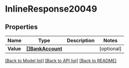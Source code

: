 # InlineResponse20049

## Properties

Name | Type | Description | Notes
------------ | ------------- | ------------- | -------------
**Value** | [**[]BankAccount**](bankAccount.md) |  | [optional] 

[[Back to Model list]](../README.md#documentation-for-models) [[Back to API list]](../README.md#documentation-for-api-endpoints) [[Back to README]](../README.md)


